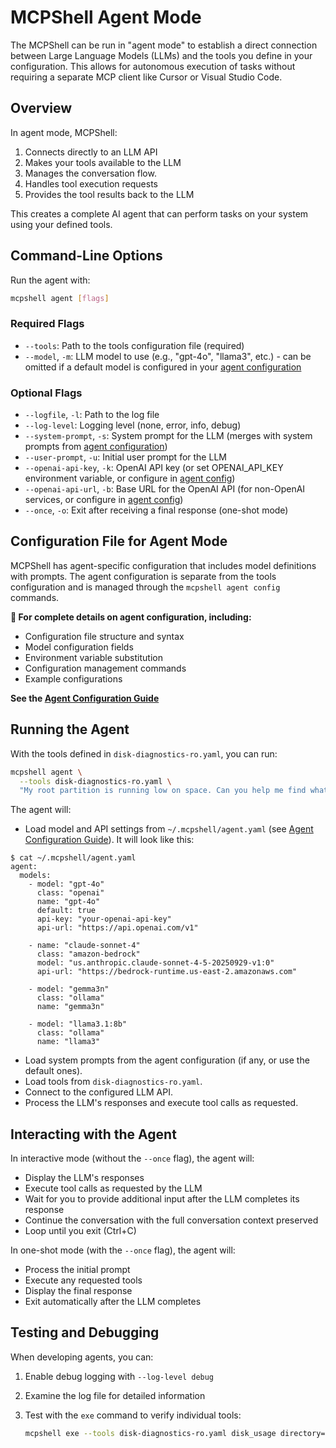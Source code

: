 # MCPShell Agent Mode

The MCPShell can be run in "agent mode" to establish a direct connection between Large Language Models (LLMs) and the tools you define in your configuration. This allows for autonomous execution of tasks without requiring a separate MCP client like Cursor or Visual Studio Code.

## Overview

In agent mode, MCPShell:

1. Connects directly to an LLM API
1. Makes your tools available to the LLM
1. Manages the conversation flow.
1. Handles tool execution requests
1. Provides the tool results back to the LLM

This creates a complete AI agent that can perform tasks on your system using your defined tools.

## Command-Line Options

Run the agent with:

```bash
mcpshell agent [flags]
```

### Required Flags

- `--tools`: Path to the tools configuration file (required)
- `--model`, `-m`: LLM model to use (e.g., "gpt-4o", "llama3", etc.) - can be omitted if a default model is configured in your [agent configuration](usage-agent-conf.md)

### Optional Flags

- `--logfile`, `-l`: Path to the log file
- `--log-level`: Logging level (none, error, info, debug)
- `--system-prompt`, `-s`: System prompt for the LLM (merges with system prompts from [agent configuration](usage-agent-conf.md))
- `--user-prompt`, `-u`: Initial user prompt for the LLM
- `--openai-api-key`, `-k`: OpenAI API key (or set OPENAI_API_KEY environment variable, or configure in [agent config](usage-agent-conf.md))
- `--openai-api-url`, `-b`: Base URL for the OpenAI API (for non-OpenAI services, or configure in [agent config](usage-agent-conf.md))
- `--once`, `-o`: Exit after receiving a final response (one-shot mode)

## Configuration File for Agent Mode

MCPShell has agent-specific configuration that includes model definitions with prompts. The agent configuration is separate from the tools configuration and is managed through the `mcpshell agent config` commands.

**📖 For complete details on agent configuration, including:**

- Configuration file structure and syntax
- Model configuration fields
- Environment variable substitution
- Configuration management commands
- Example configurations

**See the [Agent Configuration Guide](usage-agent-conf.md)**

## Running the Agent

With the tools defined in `disk-diagnostics-ro.yaml`, you can run:

```bash
mcpshell agent \
  --tools disk-diagnostics-ro.yaml \
  "My root partition is running low on space. Can you help me find what's taking up space and how I might free some up?"
```

The agent will:

- Load model and API settings from `~/.mcpshell/agent.yaml` (see [Agent Configuration Guide](usage-agent-conf.md)). It will look like this:

```console
$ cat ~/.mcpshell/agent.yaml
agent:
  models:
    - model: "gpt-4o"
      class: "openai"
      name: "gpt-4o"
      default: true
      api-key: "your-openai-api-key"
      api-url: "https://api.openai.com/v1"

    - name: "claude-sonnet-4"
      class: "amazon-bedrock"
      model: "us.anthropic.claude-sonnet-4-5-20250929-v1:0"
      api-url: "https://bedrock-runtime.us-east-2.amazonaws.com"

    - model: "gemma3n"
      class: "ollama"
      name: "gemma3n"

    - model: "llama3.1:8b"
      class: "ollama"
      name: "llama3"
```

- Load system prompts from the agent configuration (if any, or use the default ones).
- Load tools from `disk-diagnostics-ro.yaml`.
- Connect to the configured LLM API.
- Process the LLM's responses and execute tool calls as requested.

## Interacting with the Agent

In interactive mode (without the `--once` flag), the agent will:

- Display the LLM's responses
- Execute tool calls as requested by the LLM
- Wait for you to provide additional input after the LLM completes its response
- Continue the conversation with the full conversation context preserved
- Loop until you exit (Ctrl+C)

In one-shot mode (with the `--once` flag), the agent will:

- Process the initial prompt
- Execute any requested tools
- Display the final response
- Exit automatically after the LLM completes

## Testing and Debugging

When developing agents, you can:

1. Enable debug logging with `--log-level debug`

1. Examine the log file for detailed information

1. Test with the `exe` command to verify individual tools:

   ```bash
   mcpshell exe --tools disk-diagnostics-ro.yaml disk_usage directory="/" max_depth=2
   ```